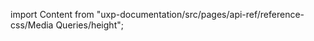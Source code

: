 
import Content from "uxp-documentation/src/pages/api-ref/reference-css/Media Queries/height";

<Content query="product=xd"/>
